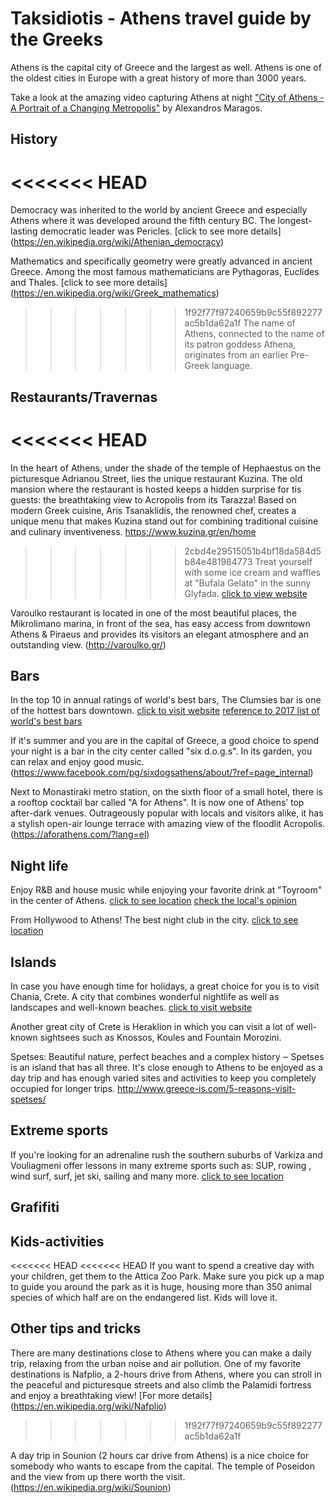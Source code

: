 ﻿# Taksidiotis - Athens travel guide by the Greeks

Athens is the capital city of Greece and the largest as well. Athens is one of the oldest cities in Europe with a great history of more than 3000 years.

Take a look at the amazing video capturing Athens at night ["City of Athens - A Portrait of a Changing Metropolis"](https://vimeo.com/256590553) by Alexandros Maragos.

## History

<<<<<<< HEAD
=======
Democracy was inherited to the world by ancient Greece and especially Athens where it was developed around the fifth century BC. The longest-lasting democratic leader was Pericles. [click to see more details] (https://en.wikipedia.org/wiki/Athenian_democracy)

Mathematics and specifically geometry were greatly advanced in ancient Greece. Among the most famous mathematicians are Pythagoras, Euclides and Thales.  [click to see more details] (https://en.wikipedia.org/wiki/Greek_mathematics)

>>>>>>> 1f92f77f97240659b9c55f892277ac5b1da62a1f
The name of Athens, connected to the name of its patron goddess Athena, originates from an earlier Pre-Greek language.

## Restaurants/Travernas

<<<<<<< HEAD
=======
In the heart of Athens, under the shade of the temple of Hephaestus on the picturesque Adrianou Street, lies the unique restaurant Kuzina. 
The old mansion where the restaurant is hosted keeps a hidden surprise for tis guests: the breathtaking view to Acropolis from its Tarazza!
Based on modern Greek cuisine, Aris Tsanaklidis, the renowned chef, creates a unique menu that makes Kuzina stand out for combining traditional cuisine and culinary inventiveness.
https://www.kuzina.gr/en/home 

>>>>>>> 2cbd4e29515051b4bf18da584d5b84e481984773
Treat yourself with some ice cream and waffles at "Bufala Gelato" in the sunny Glyfada.
[click to view website](http://bufalagelato.com)

Varoulko restaurant is located in one of the most beautiful places, the Mikrolimano marina, in front of the sea, has easy access from  downtown Athens & Piraeus and provides its visitors an elegant atmosphere and an outstanding view. (http://varoulko.gr/)


## Bars

In the top 10 in annual ratings of world's best bars, The Clumsies bar is one of the hottest bars downtown. [click to visit website](http://theclumsies.gr/)
[reference to 2017 list of world's best bars](https://www.worlds50bestbars.com/fifty-best-bars-list-2017/?ist=6)

If it's summer and you are in the capital of Greece, a good choice to spend your night is a bar in the city center called "six d.o.g.s". In its garden, you can relax and enjoy good music.
(https://www.facebook.com/pg/sixdogsathens/about/?ref=page_internal)

Next to Monastiraki metro station, on the sixth floor of a small hotel, there is a rooftop cocktail bar called "A for Athens". It is now one of Athens’ top after-dark venues. Outrageously popular with locals and visitors alike, it has a stylish open-air lounge terrace with amazing view of the floodlit Acropolis. 
(https://aforathens.com/?lang=el)

## Night life

Enjoy R&B and house music while enjoying your favorite drink at "Toyroom" in the center of Athens.
[click to see location](https://www.google.gr/maps/place/ToyRoom+Athens/@37.977635,23.733593,17z/data=!3m1!4b1!4m5!3m4!1s0x14a1bd3931ab9175:0xd4f4699dd47969a8!8m2!3d37.977635!4d23.735787?hl=el)
[check the local's opinion](https://www.tripadvisor.com.gr/Attraction_Review-g189400-d13137578-Reviews-Toy_Room_Club-Athens_Attica.html)

From Hollywood to Athens! The best night club in the city. [click to see location](https://www.google.gr/maps/place/Lohan+Nightclub/@37.980089,23.7118973,17z/data=!3m1!4b1!4m5!3m4!1s0x14a1bcdf1361cf75:0xd93f0d81a48af300!8m2!3d37.980089!4d23.714086)

## Islands

In case you have enough time for holidays, a great choice for you is to visit Chania, Crete. A city that combines wonderful nightlife as well as landscapes and well-known beaches. [click to visit website](https://www.discovergreece.com/el/greek-islands/crete/chania)

Another great city of Crete is Heraklion in which you can visit a lot of well-known sightsees such as Knossos, Koules and Fountain Morozini.

Spetses:
Beautiful nature, perfect beaches and a complex history ‒ Spetses is an island that has all three. It's close enough to Athens to be enjoyed as a day trip and has enough varied sites and activities to keep you completely occupied for longer trips. 
http://www.greece-is.com/5-reasons-visit-spetses/ 

## Extreme sports

If you're looking for an adrenaline rush the southern suburbs of Varkiza and Vouliagmeni offer lessons in many extreme sports such as: SUP, rowing , wind surf, surf, jet ski, sailing and many more.
[click to see location](https://www.google.gr/maps/place/Βάρκιζα,+Βάρη+166+72/@37.8175484,23.7816949,14z/data=!3m1!4b1!4m5!3m4!1s0x14a19525c364b6ff:0x77264baecded7346!8m2!3d37.8175503!4d23.7992474?hl=el)

## Grafifiti

## Kids-activities

<<<<<<< HEAD
<<<<<<< HEAD
If you want to spend a creative day with your children, get them to the Attica Zoo Park. Make sure you pick up a map to guide you around the park as it is huge, housing more than 350 animal species of which half are on the endangered list. Kids will love it.

## Other tips and tricks


There are many destinations close to Athens where you can make a daily trip, relaxing from the urban noise and air pollution. One of my favorite destinations is Nafplio, a 2-hours drive from Athens, where you can stroll in the peaceful and picturesque streets and also climb the Palamidi fortress and enjoy a breathtaking view! [For more details] (https://en.wikipedia.org/wiki/Nafplio)
>>>>>>> 1f92f77f97240659b9c55f892277ac5b1da62a1f

A day trip in Sounion (2 hours car drive from Athens) is a nice choice for somebody who wants to escape from the capital. The temple of Poseidon and the view from up there worth the visit. (https://en.wikipedia.org/wiki/Sounion)